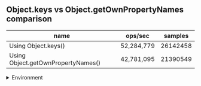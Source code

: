 ## Object.keys vs Object.getOwnPropertyNames comparison

|name|ops/sec|samples|
|-|-|-|
|Using Object.keys()|52,284,779|26142458|
|Using Object.getOwnPropertyNames()|42,781,095|21390549|


<details>
<summary>Environment</summary>

* __Machine:__ linux x64 | 4 vCPUs | 7.6GB Mem
* __Run:__ Tue Oct 29 2024 18:02:17 GMT+0000 (Coordinated Universal Time)
* __Node:__ `v21.7.3`
</details>

<!--
{"environment":{"platform":"linux","arch":"x64","cpus":4,"totalMemory":7.597877502441406},"benchmarks":[{"name":"Using Object.keys()","opsSec":52284779.74586398,"samples":26142458},{"name":"Using Object.getOwnPropertyNames()","opsSec":42781095.17644772,"samples":21390549}]}-->
